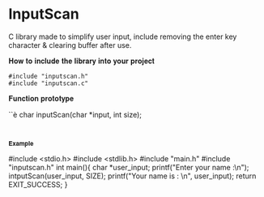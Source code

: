 # InputScan
C library made to simplify user input, include removing the enter key character & clearing buffer after use.


𝐇𝐨𝐰 𝐭𝐨 𝐢𝐧𝐜𝐥𝐮𝐝𝐞 𝐭𝐡𝐞 𝐥𝐢𝐛𝐫𝐚𝐫𝐲 𝐢𝐧𝐭𝐨 𝐲𝐨𝐮𝐫 𝐩𝐫𝐨𝐣𝐞𝐜𝐭

```
#include "inputscan.h"
#include "inputscan.c"
```


𝐅𝐮𝐧𝐜𝐭𝐢𝐨𝐧 𝐩𝐫𝐨𝐭𝐨𝐭𝐲𝐩𝐞 

``è
char inputScan(char *input, int size);
```


𝐄𝐱𝐚𝐦𝐩𝐥𝐞

``` 
#include <stdio.h>
#include <stdlib.h>
#include "main.h"
#include "inputscan.h"
int main(){
  char *user_input;
  printf("Enter your name :\n");
  intputScan(user_input, SIZE);
  printf("Your name is : \n", user_input);
  return EXIT_SUCCESS;
}
```
